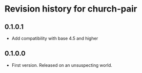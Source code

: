 # Revision history for church-pair

## 0.1.0.1

* Add compatibility with base 4.5 and higher

## 0.1.0.0

* First version. Released on an unsuspecting world.
